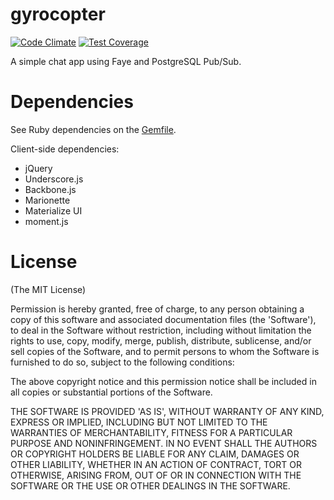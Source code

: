 # gyrocopter

[![Code Climate](https://codeclimate.com/github/rainerborene/gyrocopter/badges/gpa.svg)](https://codeclimate.com/github/rainerborene/gyrocopter)
[![Test Coverage](https://codeclimate.com/github/rainerborene/gyrocopter/badges/coverage.svg)](https://codeclimate.com/github/rainerborene/gyrocopter/coverage)

A simple chat app using Faye and PostgreSQL Pub/Sub.

# Dependencies

See Ruby dependencies on the [Gemfile](https://github.com/rainerborene/gyrocopter/blob/master/Gemfile).

Client-side dependencies:

- jQuery
- Underscore.js
- Backbone.js
- Marionette
- Materialize UI
- moment.js

# License

(The MIT License)

Permission is hereby granted, free of charge, to any person obtaining a copy of
this software and associated documentation files (the 'Software'), to deal in
the Software without restriction, including without limitation the rights to
use, copy, modify, merge, publish, distribute, sublicense, and/or sell copies of
the Software, and to permit persons to whom the Software is furnished to do so,
subject to the following conditions:

The above copyright notice and this permission notice shall be included in all
copies or substantial portions of the Software.

THE SOFTWARE IS PROVIDED 'AS IS', WITHOUT WARRANTY OF ANY KIND, EXPRESS OR
IMPLIED, INCLUDING BUT NOT LIMITED TO THE WARRANTIES OF MERCHANTABILITY, FITNESS
FOR A PARTICULAR PURPOSE AND NONINFRINGEMENT. IN NO EVENT SHALL THE AUTHORS OR
COPYRIGHT HOLDERS BE LIABLE FOR ANY CLAIM, DAMAGES OR OTHER LIABILITY, WHETHER
IN AN ACTION OF CONTRACT, TORT OR OTHERWISE, ARISING FROM, OUT OF OR IN
CONNECTION WITH THE SOFTWARE OR THE USE OR OTHER DEALINGS IN THE SOFTWARE.
